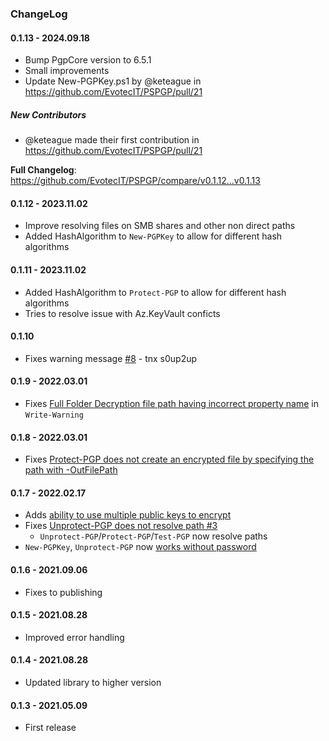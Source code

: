 ﻿### ChangeLog

#### 0.1.13 - 2024.09.18
- Bump PgpCore version to 6.5.1
- Small improvements
- Update New-PGPKey.ps1 by @keteague in https://github.com/EvotecIT/PSPGP/pull/21

##### New Contributors
* @keteague made their first contribution in https://github.com/EvotecIT/PSPGP/pull/21

**Full Changelog**: https://github.com/EvotecIT/PSPGP/compare/v0.1.12...v0.1.13

#### 0.1.12 - 2023.11.02
- Improve resolving files on SMB shares and other non direct paths
- Added HashAlgorithm to `New-PGPKey` to allow for different hash algorithms

#### 0.1.11 - 2023.11.02
- Added HashAlgorithm to `Protect-PGP` to allow for different hash algorithms
- Tries to resolve issue with Az.KeyVault conficts

#### 0.1.10
  - Fixes warning message [#8](https://github.com/EvotecIT/PSPGP/pull/8) - tnx s0up2up

#### 0.1.9 - 2022.03.01
  - Fixes [Full Folder Decryption file path having incorrect property name](https://github.com/EvotecIT/PSPGP/issues/7) in `Write-Warning`

#### 0.1.8 - 2022.03.01
  - Fixes [Protect-PGP does not create an encrypted file by specifying the path with -OutFilePath](https://github.com/EvotecIT/PSPGP/issues/6)

#### 0.1.7 - 2022.02.17
  - Adds [ability to use multiple public keys to encrypt](https://github.com/EvotecIT/PSPGP/issues/2)
  - Fixes [Unprotect-PGP does not resolve path #3](https://github.com/EvotecIT/PSPGP/issues/3)
    - `Unprotect-PGP`/`Protect-PGP`/`Test-PGP` now resolve paths
  - `New-PGPKey`, `Unprotect-PGP` now [works without password](https://github.com/EvotecIT/PSPGP/issues/4)
#### 0.1.6 - 2021.09.06
  - Fixes to publishing
#### 0.1.5 - 2021.08.28
  - Improved error handling
#### 0.1.4 - 2021.08.28
  - Updated library to higher version
#### 0.1.3 - 2021.05.09
  - First release